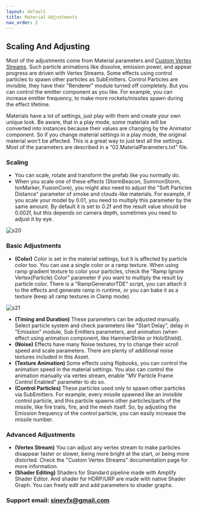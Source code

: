 ```yaml
---
layout: default
title: Material Adjustments
nav_order: 2
---
```


## Scaling And Adjusting

Most of the adjustments come from Material parameters and [Custom Vertex Streams](https://docs.unity3d.com/Manual/PartSysVertexStreams.html). Such particle animations like dissolve, emission power, and appear progress are driven with Vertex Streams. Some effects using control particles to spawn other particles as SubEmitters. Control Particles are invisible, they have their "Renderer" module turned off completely. But you can control the emitter component as you like. For example, you can increase emitter frequency, to make more rockets/missiles spawn during the effect lifetime.

Materials have a lot of settings, just play with them and create your own unique look. Be aware, that in a play mode, some materials will be converted into instances because their values are changing by the Animator component. So if you change material settings in a play mode, the original material won't be affected. This is a great way to just test all the settings. Most of the parameters are described in a "02.MaterialParameters.txt" file.

### Scaling

* You can scale, rotate and transform the prefab like you normally do.
* When you scale one of these effects (StormBeacon, SummonStorm, IonMarker, FusionCore), you might also need to adjust the "Soft Particles Distance" parameter of smoke and clouds-like materials. For example, if you scale your model by 0.01, you need to multiply this parameter by the same amount. By default it is set to 0.2f and the result value should be 0.002f, but this depends on camera depth, sometimes you need to adjust it by eye.

![s20](/assets/images/Screenshot_20.png)

### Basic Adjustments

* **(Color)** Color is set in the material settings, but it is affected by particle color too. You can use a single color or a ramp texture. When using ramp gradient texture to color your particles, check the "Ramp Ignore Vertex(Particle) Color" parameter if you want to multiply the result by particle color. There is a "RampGeneratorTDE" script, you can attach it to the effects and generate ramp in runtime, or you can bake it as a texture (keep all ramp textures in Clamp mode).

![s21](/assets/images/Screenshot_21.png)

* **(Timing and Duration)** These parameters can be adjusted manually. Select particle system and check parameters like "Start Delay", delay in "Emission" module, Sub Emitters parameters, and animation (when effect using animation component, like HammerStrike or HoloShield).
* **(Noise)** Effects have many Noise textures, try to change their scroll speed and scale parameters. There are plenty of additional noise textures included in this Asset.
* **(Texture Animation)** Some effects using flipbooks, you can control the animation speed in the material settings. You also can control the animation manually via vertex stream, enable "MV Particle Frame Control Enabled" parameter to do so.
* **(Control Particles)** These particles used only to spawn other particles via SubEmitters. For example, every missile spawned like an invisible control particle, and this particle spawns other particles/parts of the missile, like fire trails, fire, and the mesh itself. So, by adjusting the Emission frequency of the control particle, you can easily increase the missile number.

### Advanced Adjustments

* **(Vertex Stream)** You can adjust any vertex stream to make particles disappear faster or slower, being more bright at the start, or being more distorted. Check the "Custom Vertex Streams" documentation page for more information.
* **(Shader Editing)** Shaders for Standard pipeline made with Amplify Shader Editor. And shader for HDRP/URP are made with native Shader Graph. You can freely edit and add parameters to shader graphs.



### Support email: sinevfx@gmail.com
